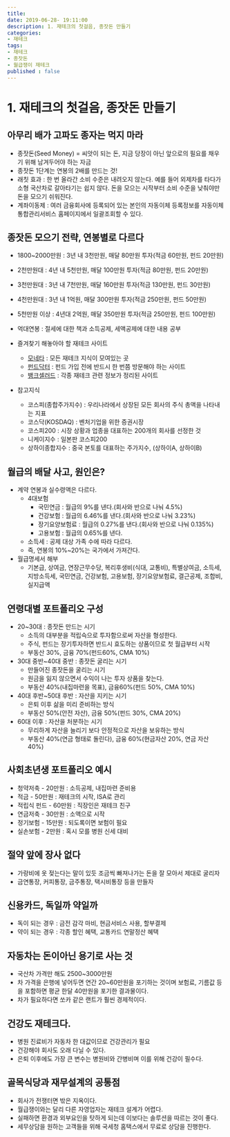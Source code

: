 ```yaml
---
title:  
date: 2019-06-28- 19:11:00
description: 1. 재테크의 첫걸음, 종잣돈 만들기
categories:
- 재테크
tags:
- 재테크
- 종잣돈
- 월급쟁이 재테크
published : false
---
```

# 1. 재테크의 첫걸음, 종잣돈 만들기
## 아무리 배가 고파도 종자는 먹지 마라
- 종잣돈(Seed Money) = 씨앗이 되는 돈, 지금 당장이 아닌 앞으로의 필요를 채우기 위해 남겨두어야 하는 자금
- 종잣돈 1단계는 연봉의 2배를 만드는 것!
- 래칫 효과 : 한 번 올라간 소비 수준은 내려오지 않는다. 예를 들어 외제차를 타다가 소형 국산차로 갈아타기는 쉽지 않다. 돈을 모으는 시작부터 소비 수준을 낮춰야만 돈을 모으기 쉬워진다.
- 계좌이동제 : 여러 금융회사에 등록되어 있는 본인의 자동이체 등록정보를 자동이체통합관리서비스 홈페이지에서 일괄조회할 수 있다.

## 종잣돈 모으기 전략, 연봉별로 다르다
- 1800~2000만원 : 3년 내 3천만원, 매달 80만원 투자(적금 60만원, 펀드 20만원)
- 2천만원대 : 4년 내 5천만원, 매달 100만원 투자(적금 80만원, 펀드 20만원)
- 3천만원대 : 3년 내 7천만원, 매달 160만원 투자(적금 130만원, 펀드 30만원)
- 4천만원대 : 3년 내 1억원, 매달 300만원 투자(적금 250만원, 펀드 50만원)
- 5천만원 이상 : 4년대 2억원, 매달 350만원 투자(적금 250만원, 펀드 100만원)
- 억대연봉 : 절세에 대한 책과 소득공제, 세액공제에 대한 내용 공부

- 즐겨찾기 해놓아야 할 재테크 사이트
  - [모네타](http://www.moneta.co.kr/) : 모든 재테크 지식이 모여있는 곳
  - [펀드닥터](http://www.funddoctor.co.kr/) : 펀드 가입 전에 반드시 한 번쯤 방문해야 하는 사이트
  - [뱅크셀러드](https://banksalad.com/) : 각종 재테크 관련 정보가 정리된 사이트
- 참고지식
  - 코스피(종합주가지수) : 우리나라에서 상장된 모든 회사의 주식 총액을 나타내는 지표
  - 코스닥(KOSDAQ) : 벤처기업을 위한 증권시장
  - 코스피200 : 시장 상황과 업종을 대표하는 200개의 회사를 선정한 것
  - 니케이지수 : 일본판 코스피200
  - 상하이종합지수 : 중국 본토를 대표하는 주가지수, (상하이A, 상하이B)

## 월급의 배달 사고, 원인은?

- 계약 연봉과 실수령액은 다르다.
  - 4대보험
    - 국민연금 : 월급의 9%를 낸다.(회사와 반으로 나눠 4.5%)
    - 건강보험 : 월급의 6.46%를 낸다.(회사와 반으로 나눠 3.23%)
    - 장기요양보험료 : 월급의 0.27%를 낸다.(회사와 반으로 나눠 0.135%)
    - 고용보험 : 월급의 0.65%를 낸다.
  - 소득세 : 공제 대상 가족 수에 따라 다르다.
  - 즉, 연봉의 10%~20%는 국가에서 가져간다.
- 월급명세서 해부
  - 기본급, 상여금, 연장근무수당, 복리후생비(식대, 교통비), 특별상여금, 소득세, 지방소득세, 국민연금, 건강보험, 고용보험, 장기요양보험료, 결근공제, 조합비, 실지급액

## 연령대별 포트폴리오 구성

- 20~30대 : 종잣돈 만드는 시기
  - 소득의 대부분을 적립슥으로 투자함으로써 자산을 형성한다. 
  - 주식, 펀드는 장기투자하면 반드시 효도하는 상품이므로 첫 월급부터 시작
  - 부동산 30%, 금융 70%(펀드60%, CMA 10%)
- 30대 중반~40대 중반 : 종잣돈 굴리는 시기
  - 만들어진 종잣돈을 굴리는 시기
  - 원금을 잃지 않으면서 수익이 나는 투자 상품을 찾는다.
  - 부동산 40%(내집마련을 목표), 금융60%(펀드 50%, CMA 10%)
- 40대 후반~50대 후반 : 자산을 지키는 시기
  - 은퇴 이후 삶을 미리 준비하는 방식
  - 부동산 50%(안전 자산), 금융 50%(펀드 30%, CMA 20%)
- 60대 이후 : 자산을 처분하는 시기
  - 무리하게 자산을 늘리기 보다 안정적으로 자산을 보유하는 방식
  - 부동산 40%(연금 형태로 돌린다), 금융 60%(현금자산 20%, 연금 자산 40%)

## 사회초년생 포트폴리오 예시

- 청약저축 - 20만원 : 소득공제, 내집마련 준비용
- 적금 - 50만원 : 재테크의 시작, ISA로 관리
- 적립식 펀드 - 60만원 : 직장인은 재테크 친구
- 연금저축 - 30만원 : 소액으로 시작
- 정기보험 - 15만원 : 되도록이면 보험이 필요
- 실손보험 - 2만원 : 혹시 모를 병원 신세 대비

## 절약 앞에 장사 없다

- 가랑비에 옷 젖는다는 말이 있듯 조금씩 빠져나가는 돈을 잘 모아서 제대로 굴리자
- 금연통장, 커피통장, 금주통장, 택시비통장 등을 만들자

## 신용카드, 독일까 약일까

- 독이 되는 경우 : 금전 감각 마비, 현금서비스 사용, 할부결제
- 약이 되는 경우 : 각종 할인 혜택, 교통카드 연말정산 혜택

## 자동차는 돈이아닌 용기로 사는 것

- 국산차 가격만 해도 2500~3000만원
- 차 가격을 은행에 넣어두면 연간 20~60만원을 포기하는 것이며 보험료, 기름값 등을 포함하면 평균 한달 40만원을 포기한 결과물이다.
- 차가 필요하다면 쏘카 같은 랜트가 훨씬 경제적이다.

## 건강도 재테크다.

- 병원 진료비가 자동차 한 대값이므로 건강관리가 필요
- 건강해야 회사도 오래 다닐 수 있다.
- 은퇴 이후에도 가장 큰 변수는 병원비와 간병비며 이를 위해 건강이 필수다.

## 골목식당과 재무설계의 공통점

- 회사가 전쟁터면 밖은 지옥이다.
- 월급쟁이와는 달리 다른 자영업자는 재테크 설계가 어렵다.
- 실패하면 환경과 외부요인을 탓하게 되는데 이보다는 솔루션을 따르는 것이 좋다.
- 세무상담을 원하는 고객들을 위해 국세청 홈택스에서 무료로 상담을 진행한다.